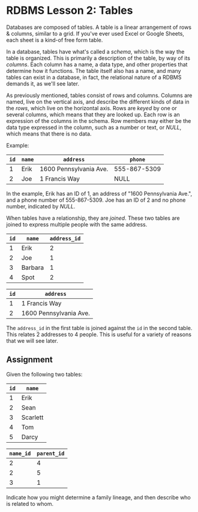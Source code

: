 # RDBMS Lesson 2: Tables

Databases are composed of tables. A table is a linear arrangement of rows &
columns, similar to a grid. If you've ever used Excel or Google Sheets, each
sheet is a kind-of free form table.

In a database, tables have what's called a _schema_, which is the way the table
is organized. This is primarily a description of the table, by way of its
_columns_. Each column has a name, a data type, and other properties that
determine how it functions. The table itself also has a name, and many tables
can exist in a database, in fact, the relational nature of a RDBMS demands it,
as we'll see later.

As previously mentioned, tables consist of rows and columns. Columns are named,
live on the vertical axis, and describe the different kinds of data in the
_rows_, which live on the horizontal axis. Rows are _keyed_ by one or several
columns, which means that they are looked up. Each row is an expression of the
columns in the schema. Row members may either be the data type expressed in the
column, such as a number or text, or _NULL_, which means that there is no data.

Example:

| `id` | `name` | `address`              | `phone`      |
| ---- | ------ | ---------------------- | ------------ |
| 1    | Erik   | 1600 Pennsylvania Ave. | 555-867-5309 |
| 2    | Joe    | 1 Francis Way          | NULL         |

In the example, Erik has an ID of 1, an address of "1600 Pennsylvania Ave.",
and a phone number of 555-867-5309. Joe has an ID of 2 and no phone number,
indicated by _NULL_.

When tables have a relationship, they are _joined_. These two tables are joined
to express multiple people with the same address.

| `id` | `name`  | `address_id` |
| ---- | ------- | ------------ |
| 1    | Erik    | 2            |
| 2    | Joe     | 1            |
| 3    | Barbara | 1            |
| 4    | Spot    | 2            |

| `id` | `address`              |
| ---- | ---------------------- |
| 1    | 1 Francis Way          |
| 2    | 1600 Pennsylvania Ave. |

The `address_id` in the first table is joined against the `id` in the second
table. This relates 2 addresses to 4 people. This is useful for a variety of
reasons that we will see later.

## Assignment

Given the following two tables:

| `id` | `name`   |
| ---- | -------- |
| 1    | Erik     |
| 2    | Sean     |
| 3    | Scarlett |
| 4    | Tom      |
| 5    | Darcy    |

| `name_id` | `parent_id` |
| --------- | ----------- |
| 2         | 4           |
| 2         | 5           |
| 3         | 1           |

Indicate how you might determine a family lineage, and then describe who is
related to whom.
